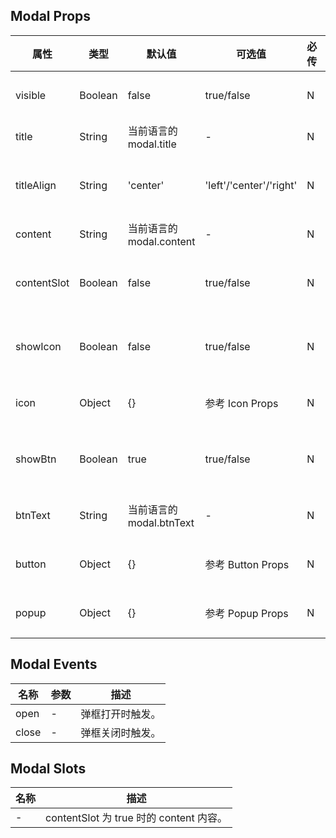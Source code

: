 ## Modal Props

| 属性        | 类型    | 默认值                   | 可选值                  | 必传 | 说明                |
| ----------- | ------- | ------------------------ | ----------------------- | ---- | ------------------- |
| visible     | Boolean | false                    | true/false              | N    | 是否显示。          |
| title       | String  | 当前语言的 modal.title   | -                       | N    | 标题。              |
| titleAlign  | String  | 'center'                 | 'left'/'center'/'right' | N    | 标题对齐方式。      |
| content     | String  | 当前语言的 modal.content | -                       | N    | 内容。              |
| contentSlot | Boolean | false                    | true/false              | N    | 内容是否使用 slot。 |
| showIcon    | Boolean | false                    | true/false              | N    | 是否显示图标。      |
| icon        | Object  | {}                       | 参考 Icon Props         | N    | 图标参数。          |
| showBtn     | Boolean | true                     | true/false              | N    | 是否显示按钮。      |
| btnText     | String  | 当前语言的 modal.btnText | -                       | N    | 按钮文字。          |
| button      | Object  | {}                       | 参考 Button Props       | N    | 按钮参数。          |
| popup       | Object  | {}                       | 参考 Popup Props        | N    | 弹出层参数。        |

## Modal Events

| 名称  | 参数 | 描述             |
| ----- | ---- | ---------------- |
| open  | -    | 弹框打开时触发。 |
| close | -    | 弹框关闭时触发。 |

## Modal Slots

| 名称 | 描述                                    |
| ---- | --------------------------------------- |
| -    | contentSlot 为 true 时的 content 内容。 |

